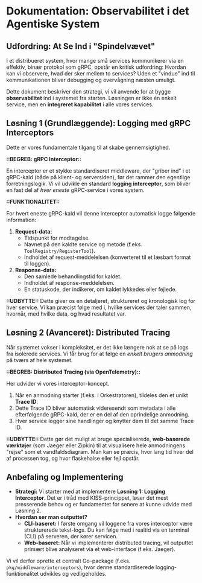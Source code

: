 # **Dokumentation: Observabilitet i det Agentiske System**

## **Udfordring: At Se Ind i "Spindelvævet"**

I et distribueret system, hvor mange små services kommunikerer via en effektiv, binær protokol som gRPC, opstår en kritisk udfordring: Hvordan kan vi observere, hvad der sker mellem to services? Uden et "vindue" ind til kommunikationen bliver debugging og overvågning næsten umuligt.

Dette dokument beskriver den strategi, vi vil anvende for at bygge **observabilitet** ind i systemet fra starten. Løsningen er ikke én enkelt service, men en **integreret kapabilitet** i alle vores services.

## **Løsning 1 (Grundlæggende): Logging med gRPC Interceptors**

Dette er vores fundamentale tilgang til at skabe gennemsigtighed.

**::BEGREB: gRPC Interceptor::**

En interceptor er et stykke standardiseret middleware, der "griber ind" i et gRPC-kald (både på klient- og serversiden), før det rammer den egentlige forretningslogik. Vi vil udvikle en standard **logging interceptor**, som bliver en fast del af *hver eneste* gRPC-service i vores system.

**::FUNKTIONALITET::**

For hvert eneste gRPC-kald vil denne interceptor automatisk logge følgende information:

1.  **Request-data:**
    *   Tidspunkt for modtagelse.
    *   Navnet på den kaldte service og metode (f.eks. `ToolRegistry/RegisterTool`).
    *   Indholdet af request-meddelelsen (konverteret til et læsbart format til loggen).
2.  **Response-data:**
    *   Den samlede behandlingstid for kaldet.
    *   Indholdet af response-meddelelsen.
    *   En statuskode, der indikerer, om kaldet lykkedes eller fejlede.

**::UDBYTTE::**
Dette giver os en detaljeret, struktureret og kronologisk log for hver service. Vi kan præcist følge med i, hvilke services der taler sammen, hvornår, med hvilke data, og hvad resultatet var.

## **Løsning 2 (Avanceret): Distributed Tracing**

Når systemet vokser i kompleksitet, er det ikke længere nok at se på logs fra isolerede services. Vi får brug for at følge en *enkelt brugers anmodning* på tværs af hele systemet.

**::BEGREB: Distributed Tracing (via OpenTelemetry)::**

Her udvider vi vores interceptor-koncept.

1.  Når en anmodning starter (f.eks. i Orkestratoren), tildeles den et unikt **Trace ID**.
2.  Dette Trace ID bliver automatisk videresendt som metadata i alle efterfølgende gRPC-kald, der er en del af den oprindelige anmodning.
3.  Hver service logger sine handlinger og knytter dem til det samme Trace ID.

**::UDBYTTE::**
Dette gør det muligt at bruge specialiserede, **web-baserede værktøjer** (som Jaeger eller Zipkin) til at visualisere hele anmodningens "rejse" som et vandfaldsdiagram. Man kan se præcis, hvor lang tid hver del af processen tog, og hvor flaskehalse eller fejl opstår.

## **Anbefaling og Implementering**

*   **Strategi:** Vi starter med at implementere **Løsning 1: Logging Interceptor**. Det er i tråd med KISS-princippet, løser det mest presserende behov og er fundamentet for senere at kunne udvide med Løsning 2.
*   **Hvordan ser man outputtet?**
    *   **CLI-baseret:** I første omgang vil loggene fra vores interceptor være strukturerede tekst-logs. Du kan følge med i realtid via en terminal (CLI) på serveren, der kører servicen.
    *   **Web-baseret:** Når vi implementerer distributed tracing, vil outputtet primært blive analyseret via et web-interface (f.eks. Jaeger).

Vi vil derfor oprette et centralt Go-package (f.eks. `pkg/middleware/interceptors`), hvor denne standardiserede logging-funktionalitet udvikles og vedligeholdes.